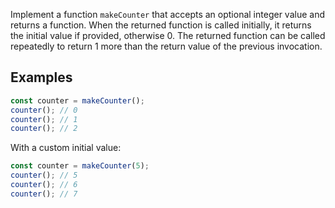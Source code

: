 Implement a function `makeCounter` that accepts an optional integer value and returns a function. When the returned function is called initially, it returns the initial value if provided, otherwise 0. The returned function can be called repeatedly to return 1 more than the return value of the previous invocation.

## Examples
```js
const counter = makeCounter();
counter(); // 0
counter(); // 1
counter(); // 2
```

With a custom initial value:

```js
const counter = makeCounter(5);
counter(); // 5
counter(); // 6
counter(); // 7
```